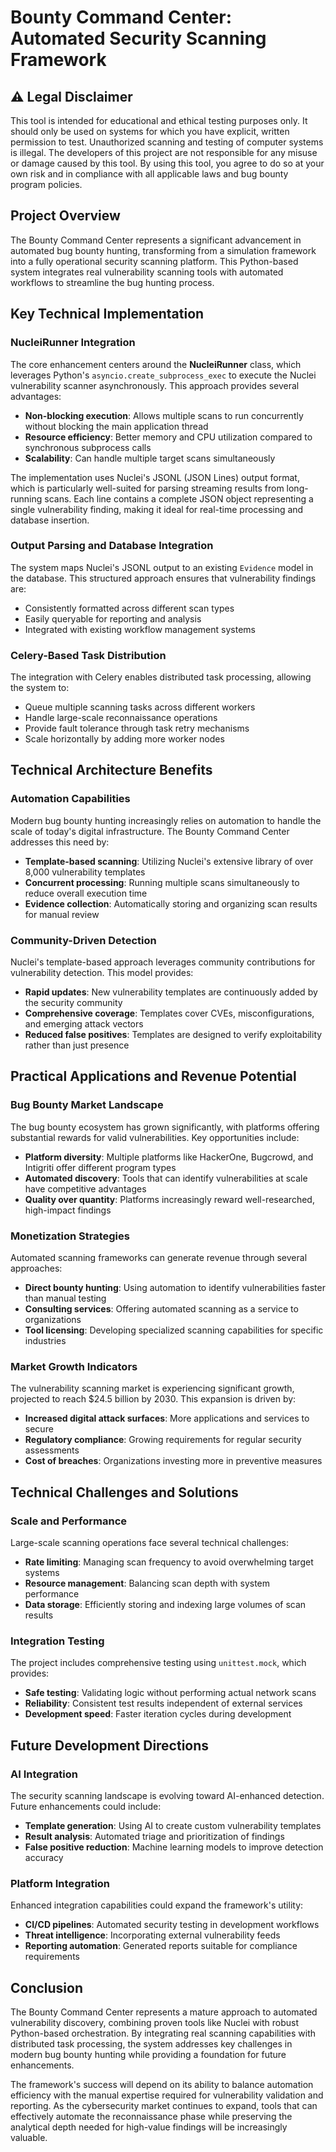 # **Bounty Command Center: Automated Security Scanning Framework**

## **⚠️ Legal Disclaimer**

This tool is intended for educational and ethical testing purposes only. It should only be used on systems for which you have explicit, written permission to test. Unauthorized scanning and testing of computer systems is illegal. The developers of this project are not responsible for any misuse or damage caused by this tool. By using this tool, you agree to do so at your own risk and in compliance with all applicable laws and bug bounty program policies.

## **Project Overview**

The Bounty Command Center represents a significant advancement in automated bug bounty hunting, transforming from a simulation framework into a fully operational security scanning platform. This Python-based system integrates real vulnerability scanning tools with automated workflows to streamline the bug hunting process.

## **Key Technical Implementation**

### **NucleiRunner Integration**

The core enhancement centers around the **NucleiRunner** class, which leverages Python's `asyncio.create_subprocess_exec` to execute the Nuclei vulnerability scanner asynchronously. This approach provides several advantages:

- **Non-blocking execution**: Allows multiple scans to run concurrently without blocking the main application thread
- **Resource efficiency**: Better memory and CPU utilization compared to synchronous subprocess calls
- **Scalability**: Can handle multiple target scans simultaneously

The implementation uses Nuclei's JSONL (JSON Lines) output format, which is particularly well-suited for parsing streaming results from long-running scans. Each line contains a complete JSON object representing a single vulnerability finding, making it ideal for real-time processing and database insertion.

### **Output Parsing and Database Integration**

The system maps Nuclei's JSONL output to an existing `Evidence` model in the database. This structured approach ensures that vulnerability findings are:

- Consistently formatted across different scan types
- Easily queryable for reporting and analysis
- Integrated with existing workflow management systems

### **Celery-Based Task Distribution**

The integration with Celery enables distributed task processing, allowing the system to:

- Queue multiple scanning tasks across different workers
- Handle large-scale reconnaissance operations
- Provide fault tolerance through task retry mechanisms
- Scale horizontally by adding more worker nodes

## **Technical Architecture Benefits**

### **Automation Capabilities**

Modern bug bounty hunting increasingly relies on automation to handle the scale of today's digital infrastructure. The Bounty Command Center addresses this need by:

- **Template-based scanning**: Utilizing Nuclei's extensive library of over 8,000 vulnerability templates
- **Concurrent processing**: Running multiple scans simultaneously to reduce overall execution time
- **Evidence collection**: Automatically storing and organizing scan results for manual review

### **Community-Driven Detection**

Nuclei's template-based approach leverages community contributions for vulnerability detection. This model provides:

- **Rapid updates**: New vulnerability templates are continuously added by the security community
- **Comprehensive coverage**: Templates cover CVEs, misconfigurations, and emerging attack vectors
- **Reduced false positives**: Templates are designed to verify exploitability rather than just presence

## **Practical Applications and Revenue Potential**

### **Bug Bounty Market Landscape**

The bug bounty ecosystem has grown significantly, with platforms offering substantial rewards for valid vulnerabilities. Key opportunities include:

- **Platform diversity**: Multiple platforms like HackerOne, Bugcrowd, and Intigriti offer different program types
- **Automated discovery**: Tools that can identify vulnerabilities at scale have competitive advantages
- **Quality over quantity**: Platforms increasingly reward well-researched, high-impact findings

### **Monetization Strategies**

Automated scanning frameworks can generate revenue through several approaches:

- **Direct bounty hunting**: Using automation to identify vulnerabilities faster than manual testing
- **Consulting services**: Offering automated scanning as a service to organizations
- **Tool licensing**: Developing specialized scanning capabilities for specific industries

### **Market Growth Indicators**

The vulnerability scanning market is experiencing significant growth, projected to reach $24.5 billion by 2030. This expansion is driven by:

- **Increased digital attack surfaces**: More applications and services to secure
- **Regulatory compliance**: Growing requirements for regular security assessments
- **Cost of breaches**: Organizations investing more in preventive measures

## **Technical Challenges and Solutions**

### **Scale and Performance**

Large-scale scanning operations face several technical challenges:

- **Rate limiting**: Managing scan frequency to avoid overwhelming target systems
- **Resource management**: Balancing scan depth with system performance
- **Data storage**: Efficiently storing and indexing large volumes of scan results

### **Integration Testing**

The project includes comprehensive testing using `unittest.mock`, which provides:

- **Safe testing**: Validating logic without performing actual network scans
- **Reliability**: Consistent test results independent of external services
- **Development speed**: Faster iteration cycles during development

## **Future Development Directions**

### **AI Integration**

The security scanning landscape is evolving toward AI-enhanced detection. Future enhancements could include:

- **Template generation**: Using AI to create custom vulnerability templates
- **Result analysis**: Automated triage and prioritization of findings
- **False positive reduction**: Machine learning models to improve detection accuracy

### **Platform Integration**

Enhanced integration capabilities could expand the framework's utility:

- **CI/CD pipelines**: Automated security testing in development workflows
- **Threat intelligence**: Incorporating external vulnerability feeds
- **Reporting automation**: Generated reports suitable for compliance requirements

## **Conclusion**

The Bounty Command Center represents a mature approach to automated vulnerability discovery, combining proven tools like Nuclei with robust Python-based orchestration. By integrating real scanning capabilities with distributed task processing, the system addresses key challenges in modern bug bounty hunting while providing a foundation for future enhancements.

The framework's success will depend on its ability to balance automation efficiency with the manual expertise required for vulnerability validation and reporting. As the cybersecurity market continues to expand, tools that can effectively automate the reconnaissance phase while preserving the analytical depth needed for high-value findings will be increasingly valuable.
